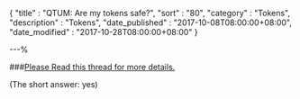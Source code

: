 {
"title"       : "QTUM: Are my tokens safe?",
"sort"        : "80",
"category"    : "Tokens",
"description" : "Tokens",
"date_published" : "2017-10-08T08:00:00+08:00",
"date_modified"  : "2017-10-28T08:00:00+08:00"
}

---%

###[Please Read this thread for more details.](https://www.reddit.com/r/Qtum/comments/6wjfu7/erc20_qtum_tokens_safe_in_mycrypto/)

(The short answer: yes)

